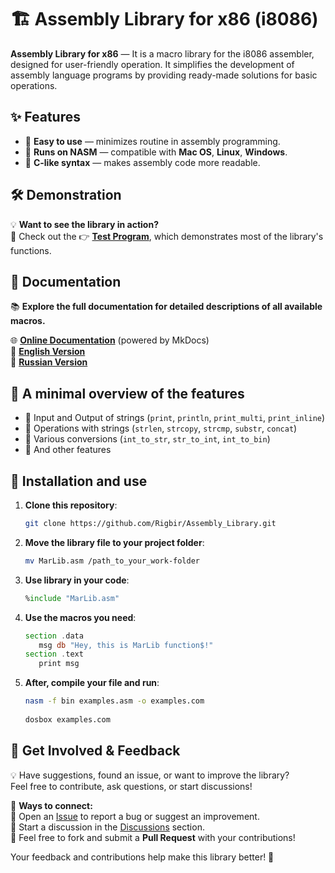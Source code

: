 # 🏗️ Assembly Library for x86 (i8086)

**Assembly Library for x86** — It is a macro library for the i8086 assembler, designed for user-friendly operation. It simplifies the development of assembly language programs by providing ready-made solutions for basic operations. 

## ✨ Features  
- 🔹 **Easy to use** — minimizes routine in assembly programming.  
- 🔹 **Runs on NASM** — compatible with **Mac OS**, **Linux**, **Windows**.  
- 🔹 **C-like syntax** — makes assembly code more readable.  


## 🛠️ Demonstration  
💡 **Want to see the library in action?**  
📌 Check out the 👉 [**Test Program**](https://github.com/Rigbir/Assembly_Library/blob/main/TestLib.asm), which demonstrates most of the library's functions. 


## 📄 Documentation  

📚 **Explore the full documentation for detailed descriptions of all available macros.**  

🌐 [**Online Documentation**](https://rigbir.github.io/Assembly_Library/) (powered by MkDocs) <br>
🔹 [**English Version**](https://github.com/Rigbir/Assembly_Library/blob/main/docs/README_EN.md)  
🔹 [**Russian Version**](https://github.com/Rigbir/Assembly_Library/blob/main/docs/README_RU.md)  


## 🔧 A minimal overview of the features

- 📌 Input and Output of strings (`print`, `println`, `print_multi`, `print_inline`)
- 📌 Operations with strings (`strlen`, `strcopy`, `strcmp`, `substr`, `concat`)
- 📌 Various conversions (`int_to_str`, `str_to_int`, `int_to_bin`)
- 📌 And other features


## 🚀 Installation and use

1. **Clone this repository**:
   ```sh
   git clone https://github.com/Rigbir/Assembly_Library.git
   ```
2. **Move the library file to your project folder**:
   ```sh
   mv MarLib.asm /path_to_your_work-folder
   ```
3. **Use library in your code**:
   ```asm
   %include "MarLib.asm"
   ```
4. **Use the macros you need**:
   ```asm
   section .data
      msg db "Hey, this is MarLib function$!"
   section .text
      print msg
   ```
5. **After, compile your file and run**:
   ```sh
   nasm -f bin examples.asm -o examples.com 
  
   dosbox examples.com
   ```

## 💬 Get Involved & Feedback  

💡 Have suggestions, found an issue, or want to improve the library?  
Feel free to contribute, ask questions, or start discussions!  

📌 **Ways to connect:**  
🔹 Open an [Issue](https://github.com/Rigbir/Assembly_Library/issues) to report a bug or suggest an improvement.  
🔹 Start a discussion in the [Discussions](https://github.com/Rigbir/Assembly_Library/discussions) section.  
🔹 Feel free to fork and submit a **Pull Request** with your contributions!  

Your feedback and contributions help make this library better! 🚀  
